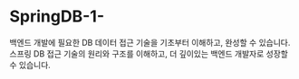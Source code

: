 # SpringDB-1-
백엔드 개발에 필요한 DB 데이터 접근 기술을 기초부터 이해하고, 완성할 수 있습니다. 스프링 DB 접근 기술의 원리와 구조를 이해하고, 더 깊이있는 백엔드 개발자로 성장할 수 있습니다.

